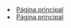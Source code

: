 <!DOCTYPE html>

  <head>

  </head>
  <body background="01.gif">
 
 <li><a href="01.html">Página principal</a>   
  
  <li><a href=" 00index.mht	">Página principal</a> 
  </body>
</html>

